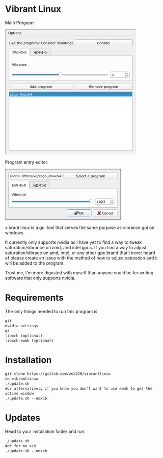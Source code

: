 # Vibrant Linux

Main Program:

![Main program](assets/program.png)

Program entry editor:

![Program vibrance editor](assets/entryeditor.png)

vibrant linux is a gui tool that serves the same purpose as vibrance gui on windows.

It currently only supports nvidia as I have yet to find a way to tweak saturation/vibrance on amd, and intel gpus. If you find a way to adjust saturation/vibrace on amd, intel, or any other gpu brand that I never heard of please create an issue with the method of how to adjust saturation and it will be added to the program.

Trust me, I'm more digusted with myself than anyone could be for writing software that only supports nvidia.

# Requirements

The only things needed to run this program is:

```
git
nvidia-settings
qt
libxcb (optional)
libxcb-ewmh (optional)
```

# Installation

```
git clone https://gitlab.com/zee220/vibrantlinux
cd vibrantlinux
./update.sh
#or alternatively if you know you don't want to use ewmh to get the active window
./update.sh --noxcb
```

# Updates

Head to your installation folder and run
```
./update.sh
#or for no xcb
./update.sh --noxcb
```

